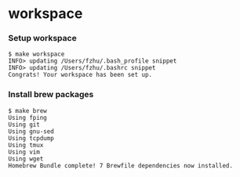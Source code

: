 # workspace

### Setup workspace
```
$ make workspace
INFO> updating /Users/fzhu/.bash_profile snippet
INFO> updating /Users/fzhu/.bashrc snippet
Congrats! Your workspace has been set up.
```

### Install brew packages
```
$ make brew
Using fping
Using git
Using gnu-sed
Using tcpdump
Using tmux
Using vim
Using wget
Homebrew Bundle complete! 7 Brewfile dependencies now installed.
```
